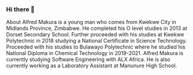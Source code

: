 ### Hi there 👋

About
Alfred Makura is a young man who comes from Kwekwe City in Midlands Province, Zimbabwe. He completed his O level studies in 2013 at Dorset Secondary School. Further proceeded with his studies at Kwekwe Polytechnic in 2018 studying a National Certificate in Science Technology. Proceeded with his studies to Bulawayo Polytechnic where he studied his National Diploma in Chemical Technology in 2019-2021.
Alfred Makura is currently studying Software Engineering with ALX Africa. He is also currently working as a Laboratory Assistant at Manunure High School. 
